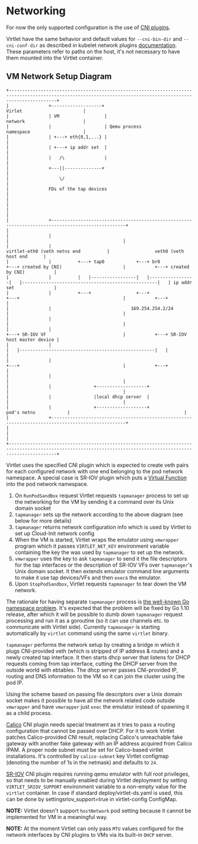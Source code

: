 # Networking

For now the only supported configuration is the use of
[CNI plugins](https://github.com/containernetworking/cni).

Virtlet have the same behavior and default values for `--cni-bin-dir`
and `--cni-conf-dir` as described in kubelet network plugins
[documentation](http://kubernetes.io/docs/admin/network-plugins/).
These parameters refer to paths on the host, it's not necessary to
have them mounted into the Virtlet container.

## VM Network Setup Diagram

```
+--------------------------------------------------------------------------------------------------------------------------------------------------------------+
|               +-------------------+                                                                                             Virlet                       |
|               | VM                 |                                                                                            network                      |
|               |                    | Qemu process                                                                               namespace                    |
|               | +---+ eth{0,1,...} |                                                                                                                         |
|               | +---+ ip addr set  |                                                                                                                         |
|               |   /\               |                                                                                                                         |
|               +---||--------------+                                                                                                                          |
|                   \/                                                                                                                                         |
|               FDs of the tap devices                                                                                                                         |
|                                                                                                                                                              |
|                                                                                                                                                              |
|               +--------------------------------------------------------------------------------------------------+                                           |
|               |                                                                                                  |                                           |
|               |                                                            virtlet-eth0 (veth netns end          |                 veth0 (veth host end      |
|               |          +---+ tap0            +---+ br0             +---+ created by CNI)                       |           +---+ created by CNI)           |
|               |          |   |-----------------|   |-----------------|   |---------------------------------------------------|   | ip addr set               |
|               |          +---+                 +---+                 +---+                                       |           +---+                           |
|               |                              169.254.254.2/24                                                    |                                           |
|               |                                                                                                  |                                           |
|               |                                                      +---+ SR-IOV VF                             |           +---+ SR-IOV host master device |
|               |                                                      |   |---------------------------------------------------|   |                           |
|               |                                                      +---+                                       |           +---+                           |
|               |                                                                                                  |                                           |
|               |                +-------------------+                                                             |                                           |
|               |                |local dhcp server  |                                                             |                                           |
|               |                +-------------------+                                      pod's netns            |                                           |
|               +--------------------------------------------------------------------------------------------------+                                           |
|                                                                                                                                                              |
+--------------------------------------------------------------------------------------------------------------------------------------------------------------+
```

Virtlet uses the specified CNI plugin which is expected to create veth
pairs for each configured network with one end belonging to the pod network
namespace. A special case is SR-IOV plugin which puts a [Virtual Function](https://en.wikipedia.org/wiki/Single-root_input/output_virtualization)
into the pod network namespace.
1. On `RunPodSandBox` request Virtlet requests `tapmanager` process to
   set up the networking for the VM by sending it a command over its
   Unix domain socket
1. `tapmanager` sets up the network according to the above diagram
   (see below for more details)
1. `tapmanager` returns network configuration info which is used
   by Virtlet to set up Cloud-Init network config
1. When the VM is started, Virtlet wraps the emulator using `vmwrapper` program
   which it passes `VIRTLET_NET_KEY` environment variable containing the key
   the was used by `tapmanager` to set up the network.
1. `vmwrapper` uses the key to ask `tapmanager` to send it the file
   descriptors for the tap interfaces or the description of SR-IOV VFs
   over `tapmanager`'s Unix domain socket. It then extends emulator
   command line arguments to make it use tap devices/VFs and then
   `exec`s the emulator.
1. Upon `StopPodSandbox`, Virtlet requests `tapmanager` to tear down
   the VM network.

The rationale for having separate `tapmanager` process is
[the well-known Go namespace problem](https://www.weave.works/blog/linux-namespaces-and-go-don-t-mix).
It's expected that the problem will be fixed by Go 1.10 release, after
which it will be possible to dumb down `tapmanager` request processing
and run it as a goroutine (so it can use channels etc. to communicate
with Virtlet side). Currently `tapmanager` is starting automatically
by `virtlet` command using the same `virtlet` binary.

`tapmanager` performs the network setup by creating a bridge in which
it plugs CNI-provided veth (which is stripped of IP address & routes)
and a newly created tap interface. It then starts dhcp server that
listens for DHCP requests coming from tap interface, cutting the DHCP
server from the outside world with ebtables.  The dhcp server passes
CNI-provided IP, routing and DNS information to the VM so it can join
the cluster using the pod IP.

Using the scheme based on passing file descriptors over a Unix domain
socket makes it possible to have all the network related code outside
`vmwrapper` and have `vmwrapper` just `exec` the emulator instead of
spawning it as a child process.

[Calico](https://www.projectcalico.org/) CNI plugin needs special treatment
as it tries to pass a routing configuration that cannot be passed
over DHCP. For it to work Virtlet patches Calico-provided CNI result,
replacing Calico's unreachable fake gateway with another fake gateway
with an IP address acquired from Calico IPAM. A proper node subnet must
be set for Calico-based virtlet installations. It's controlled by
`calico-subnet` key Virtlet configmap (denoting the number of 1s in
the netmask) and defaults to `24`.

[SR-IOV](https://github.com/hustcat/sriov-cni) CNI plugin requires running
qemu emulator with full root privileges, so that needs to be manually enabled
during Virtlet deployment by setting `VIRTLET_SRIOV_SUPPORT` environment
variable to a non-empty value for the `virtlet` container.
In case if standard deploy/virtlet-ds.yaml is used, this can be done by settingsriov_support=true in virtlet-config ConfigMap.

**NOTE:** Virtlet doesn't support `hostNetwork` pod setting because it
cannot be implemented for VM in a meaningful way.

**NOTE:** At the moment Virtlet can only pass `MTU` values configured for
the network interfaces by CNI plugins to VMs via its built-in `DHCP` server.
